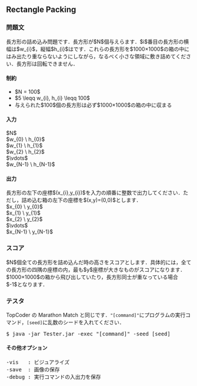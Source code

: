 <h2>Rectangle Packing</h2>

<h3>問題文</h3>
長方形の詰め込み問題です．長方形が$N$個与えらます．$i$番目の長方形の横幅は$w_{i}$，縦幅$h_{i}$はです．これらの長方形を$1000×1000$の箱の中にはみ出たり重ならないようにしながら，なるべく小さな領域に敷き詰めてください．長方形は回転できません．

<h4>制約</h4>
<ul>
<li>$N = 100$</li>
<li>$5 \leqq w_{i}, h_{i} \leqq 100$</li>
<li>与えられた$100$個の長方形は必ず$1000×1000$の箱の中に収まる</li>
</ul>

<h4>入力</h4>
<div class = "iodata">
$N$<br>
$w_{0} \ h_{0}$<br>
$w_{1} \ h_{1}$<br>
$w_{2} \ h_{2}$<br>
$\vdots$<br>
$w_{N-1} \ h_{N-1}$<br>
</div>

<h4>出力</h4>
長方形の左下の座標$(x_{i},y_{i})$を入力の順番に整数で出力してください．ただし，詰め込む箱の左下の座標を$(x,y)=(0,0)$とします．
<div class = "iodata">
$x_{0} \ y_{0}$<br>
$x_{1} \ y_{1}$<br>
$x_{2} \ y_{2}$<br>
$\vdots$<br>
$x_{N-1} \ y_{N-1}$<br>
</div>

<h3>スコア</h3>
$N$個全ての長方形を詰め込んだ時の高さをスコアとします．具体的には，全ての長方形の四隅の座標の内，最も$y$座標が大きなものがスコアになります．$1000×1000$の箱から飛び出していたり，長方形同士が重なっている場合$-1$となります．

<h3>テスタ</h3>
TopCoder の Marathon Match と同じです．<code>"[command]"</code>にプログラムの実行コマンド，<code>[seed]</code>に乱数のシードを入れてください．
<div class = "iodata">
<pre>
$ java -jar Tester.jar -exec "[command]" -seed [seed]
</pre>
</div>

<h4>その他オプション</h4>
<pre>
-vis   : ビジュアライズ
-save  : 画像の保存
-debug : 実行コマンドの入出力を保存
</pre>
